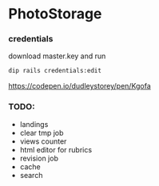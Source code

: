# PhotoStorage

### credentials

download master.key and run 

```bash
dip rails credentials:edit
``` 

https://codepen.io/dudleystorey/pen/Kgofa

### TODO:
* landings
* clear tmp job
* views counter
* html editor for rubrics
* revision job
* cache
* search
